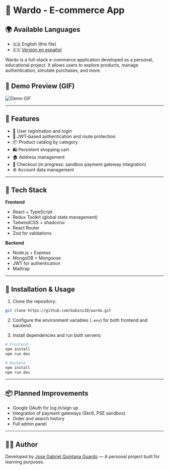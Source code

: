 # 🛒 Wardo - E-commerce App

## 🌍 Available Languages

- 🇬🇧 English (this file)
- 🇪🇸 [Versión en español](README.es.md)

Wardo is a full-stack e-commerce application developed as a personal, educational project. It allows users to explore products, manage authentication, simulate purchases, and more.

## 🎥 Demo Preview (GIF)

![Demo GIF](./Demo.gif)

---

## 🚀 Features

- 🧾 User registration and login
- 🔐 JWT-based authentication and route protection
- 📦 Product catalog by category
- 🛍️ Persistent shopping cart
- 🏠 Address management
- 🧾 Checkout (in progress: sandbox payment gateway integration)
- ⚙️ Account data management

---

## 🧱 Tech Stack

**Frontend**  
- React + TypeScript  
- Redux Toolkit (global state management)  
- TailwindCSS + shadcn/ui  
- React Router  
- Zod for validations

**Backend**  
- Node.js + Express  
- MongoDB + Mongoose  
- JWT for authentication  
- Mailtrap

---

## 🔧 Installation & Usage

1. Clone the repository:
```bash
git clone https://github.com/GabiniJQ/wardo.git
```

2. Configure the environment variables (`.env`) for both frontend and backend.

3. Install dependencies and run both servers:
```bash
# Frontend
npm install
npm run dev

# Backend
npm install
npm run dev
```

---

## 📦 Planned Improvements

- Google OAuth for log in/sign up
- Integration of payment gateways (Skrill, PSE sandbox)
- Order and search history
- Full admin panel

---

## 🧑‍💻 Author

Developed by [Jose Gabriel Quintana Guardo](https://www.linkedin.com/in/joseguardoq/) — A personal project built for learning purposes.
